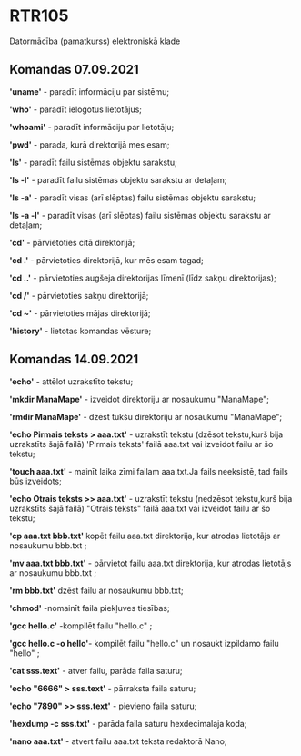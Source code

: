 # RTR105
Datormācība (pamatkurss) elektroniskā klade

## Komandas 07.09.2021

**'uname'** - paradīt informāciju par sistēmu;

**'who'** - paradīt ielogotus lietotājus;

**'whoami'** - paradīt informāciju par lietotāju;

**'pwd'** - parada, kurā direktorijā mes esam;

**'ls'** - paradīt failu sistēmas objektu sarakstu;

**'ls -l'** - paradīt failu sistēmas objektu sarakstu ar detaļam;

**'ls -a'** - paradīt visas (arī slēptas) failu sistēmas objektu sarakstu;

**'ls -a -l'** - paradīt visas (arī slēptas) failu sistēmas objektu sarakstu ar detaļam;

**'cd'** - pārvietoties citā direktorijā;

**'cd .'** - pārvietoties direktorijā, kur mēs esam tagad;

**'cd ..'** - pārvietoties augšeja direktorijas līmenī (līdz sakņu direktorijas);

**'cd /'** - pārvietoties sakņu direktorijā;

**'cd ~'** - pārvietoties mājas direktorijā;

**'history'** - lietotas komandas vēsture;

## Komandas 14.09.2021

**'echo'** - attēlot uzrakstīto tekstu;

**'mkdir ManaMape'** - izveidot direktoriju ar nosaukumu "ManaMape";

**'rmdir ManaMape'** - dzēst tukšu direktoriju ar nosaukumu "ManaMape";

**'echo Pirmais teksts > aaa.txt'** - uzrakstīt tekstu (dzēsot tekstu,kurš bija uzrakstīts šajā failā) 'Pirmais teksts' failā aaa.txt vai izveidot failu ar šo tekstu;

**'touch aaa.txt'** - mainīt laika zīmi failam aaa.txt.Ja fails neeksistē, tad fails būs izveidots;

**'echo Otrais teksts >> aaa.txt'** - uzrakstīt tekstu (nedzēsot tekstu,kurš bija uzrakstīts šajā failā) "Otrais teksts" failā aaa.txt vai izveidot failu ar šo tekstu;

**'cp aaa.txt bbb.txt'** kopēt failu aaa.txt direktorija, kur atrodas lietotājs ar nosaukumu bbb.txt ;

**'mv aaa.txt bbb.txt'** - pārvietot failu aaa.txt direktorija, kur atrodas lietotājs ar nosaukumu bbb.txt ;

**'rm bbb.txt'** dzēst failu ar nosaukumu bbb.txt;

**'chmod'** -nomainīt faila piekļuves tiesības;

**'gcc hello.c'** -kompilēt failu "hello.c" ;

**'gcc hello.c -o hello'**- kompilēt failu "hello.c" un nosaukt izpildamo failu "hello" ;

**'cat sss.text'** - atver failu, parāda faila saturu;

**'echo "6666" > sss.text'** - pārraksta faila saturu;

**'echo "7890" >> sss.text'** - pievieno faila saturu;

**'hexdump -c sss.txt'** - parāda faila saturu hexdecimalaja koda;

**'nano aaa.txt'** - atvert failu aaa.txt teksta redaktorā Nano;


